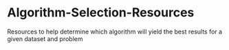 # Algorithm-Selection-Resources
Resources to help determine which algorithm will yield the best results for a given dataset and problem
